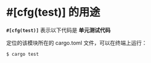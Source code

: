 # #[cfg(test)] 的用途

**`#[cfg(test)]`** 表示以下代码是 **单元测试代码**

定位的该模块所在的 cargo.toml 文件，可以在终端上运行：

```bash
$ cargo test
```
